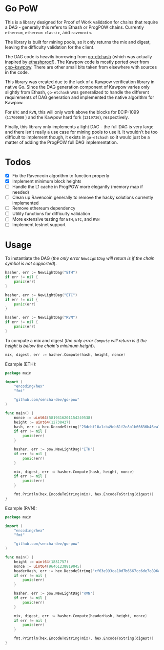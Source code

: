 # Go PoW

This is a library designed for Proof of Work validation
for chains that require a DAG - generally this refers
to Ethash or ProgPOW chains. Currently `ethereum`, 
`ethereum classic`, and `ravencoin`. 

The library is built for mining pools, so it only
returns the mix and digest, leaving the difficulty
validation for the client. 

The DAG code is heavily borrowing from [go-etchash](https://github.com/etclabscore/go-etchash)
(which was actually inspired by [ethashproof](https://github.com/tranvictor/ethashproof)).
The Kawpow code is mostly ported over from [cpp-kawpow](https://github.com/RavenCommunity/cpp-kawpow/).
There are other small bits taken from elsewhere with sources in the code.

This library was created due to the lack of a Kawpow verification library
in native Go. Since the DAG generation component of Kawpow varies only 
slightly from Ethash, `go-etchash` was generalized to handle the different
requirements of DAG generation and implemented the native algorithm for Kawpow.

For `ETC` and `RVN`, this will only work above the blocks for ECIP-1099 (`11700000` ) and the 
Kawpow hard fork (`1219736`), respectively.

Finally, this library only implements a light DAG - the full DAG is very large and there
isn't really a use case for mining pools to use it. It wouldn't be too difficult to 
implement though, it exists in `go-etchash` so it would just be a matter of adding
the ProgPOW full DAG implementation.

# Todos

- [X] Fix the Ravencoin algorithm to function properly
- [X] Implement minimum block heights
- [ ] Handle the L1 cache in ProgPOW more elegantly (memory map if needed)
- [ ] Clean up Ravencoin generally to remove the hacky solutions currently implemented 
- [ ] Remove ethereum dependency
- [ ] Utility functions for difficulty validation
- [ ] More extensive testing for `ETH`, `ETC`, and `RVN`
- [ ] Implement testnet support

# Usage

To instantiate the DAG (*the only error `NewLightDag` 
will return is if the chain symbol is not supported*).

```go
hasher, err := NewLightDag("ETH")
if err != nil {
	panic(err)
}

hasher, err := NewLightDag("ETC")
if err != nil {
	panic(err)
}

hasher, err := NewLightDag("RVN")
if err != nil {
	panic(err)
}
```

To compute a mix and digest (*the only error `Compute`
will return is if the height is below the chain's 
minimum height*).

```go
mix, digest, err := hasher.Compute(hash, height, nonce)
```


Example (ETH):

```go
package main

import (
	"encoding/hex"
	"fmt"

	"github.com/sencha-dev/go-pow"
)

func main() {
	nonce := uint64(5819316201154249538)
	height := uint64(12738427)
	hash, err := hex.DecodeString("28dcbf10a1cb49eb61f2e8b1b66636b46ea122dc6176de423f89ee3afd1467f4")
	if err != nil {
		panic(err)
	}

	hasher, err := pow.NewLightDag("ETH")
	if err != nil {
		panic(err)
	}

	mix, digest, err := hasher.Compute(hash, height, nonce)
	if err != nil {
		panic(err)
	}

	fmt.Println(hex.EncodeToString(mix), hex.EncodeToString(digest))
}
```

Example (RVN):

```go
package main

import (
	"encoding/hex"
	"fmt"

	"github.com/sencha-dev/go-pow"
)

func main() {
	height := uint64(1881757)
	nonce := uint64(96461238819045)
	headerHash, err := hex.DecodeString("cf63e993ca10d7b6667cc6de7c896a6f32ffe49a3916ece271744030805489a3")
	if err != nil {
		panic(err)
	}

	hasher, err := pow.NewLightDag("RVN")
	if err != nil {
		panic(err)
	}

	mix, digest, err := hasher.Compute(headerHash, height, nonce)
	if err != nil {
		panic(err)
	}

	fmt.Println(hex.EncodeToString(mix), hex.EncodeToString(digest))
}
```
